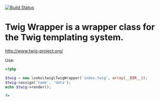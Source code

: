 [![Build Status](https://travis-ci.org/voku/twig-wrapper.png?branch=master)](https://travis-ci.org/voku/twig-wrapper)

# Twig Wrapper is a wrapper class for the Twig templating system.

http://www.twig-project.org/

Use:

```php
<?php

$twig = new \voku\twig\TwigWrapper('index.twig', array(__DIR__));
$twig->assign('name', 'data');
echo $twig->render();

?>
```


